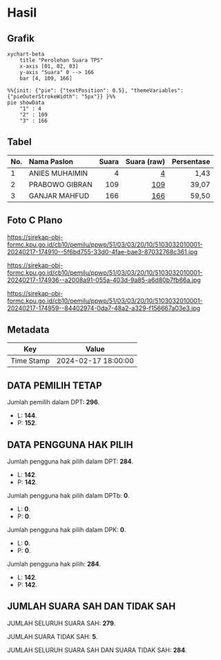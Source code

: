 # Hasil

## Grafik

```mermaid
xychart-beta
    title "Perolehan Suara TPS"
    x-axis [01, 02, 03]
    y-axis "Suara" 0 --> 166
    bar [4, 109, 166]
```

```mermaid
%%{init: {"pie": {"textPosition": 0.5}, "themeVariables": {"pieOuterStrokeWidth": "5px"}} }%%
pie showData
    "1" : 4
    "2" : 109
    "3" : 166
```

## Tabel

| No. | Nama Paslon    | Suara | Suara (raw) | Persentase |
|:--- |:-------------- | -----:| -----------:| ----------:|
| 1   | ANIES MUHAIMIN | 4     | [4][p-1]    | 1,43       |
| 2   | PRABOWO GIBRAN | 109   | [109][p-2]  | 39,07      |
| 3   | GANJAR MAHFUD  | 166   | [166][p-3]  | 59,50      |


[p-1]: https://github.com/gigit-pemilu/pemilu-2024-51-bali/blob/main/pilpres/hitung-suara/sub/51-bali/sub/03-badung/sub/03-abiansemal/sub/2010-taman/sub/001-tps/sub/paslon-1.txt
[p-2]: https://github.com/gigit-pemilu/pemilu-2024-51-bali/blob/main/pilpres/hitung-suara/sub/51-bali/sub/03-badung/sub/03-abiansemal/sub/2010-taman/sub/001-tps/sub/paslon-2.txt
[p-3]: https://github.com/gigit-pemilu/pemilu-2024-51-bali/blob/main/pilpres/hitung-suara/sub/51-bali/sub/03-badung/sub/03-abiansemal/sub/2010-taman/sub/001-tps/sub/paslon-3.txt

## Foto C Plano

https://sirekap-obj-formc.kpu.go.id/cb10/pemilu/ppwp/51/03/03/20/10/5103032010001-20240217-174910--5f6bd755-33d0-4fae-bae3-87032768c361.jpg

https://sirekap-obj-formc.kpu.go.id/cb10/pemilu/ppwp/51/03/03/20/10/5103032010001-20240217-174936--a2008a91-055a-403d-9a85-a6d80b7fb66a.jpg

https://sirekap-obj-formc.kpu.go.id/cb10/pemilu/ppwp/51/03/03/20/10/5103032010001-20240217-174959--84402974-0da7-48a2-a329-f156667a03e3.jpg


## Metadata

| Key        | Value               |
| ---------- | ------------------- |
| Time Stamp | 2024-02-17 18:00:00 |


## DATA PEMILIH TETAP

Jumlah pemilih dalam DPT: **296**.
 * L: **144**.
 * P: **152**.

## DATA PENGGUNA HAK PILIH

Jumlah pengguna hak pilih dalam DPT: **284**.
 * L: **142**.
 * P: **142**.

Jumlah pengguna hak pilih dalam DPTb: **0**.
 * L: **0**.
 * P: **0**.

Jumlah pengguna hak pilih dalam DPK: **0**.
 * L: **0**.
 * P: **0**.

Jumlah pengguna hak pilih: **284**.
 * L: **142**.
 * P: **142**.

## JUMLAH SUARA SAH DAN TIDAK SAH

JUMLAH SELURUH SUARA SAH: **279**.

JUMLAH SUARA TIDAK SAH: **5**.

JUMLAH SELURUH SUARA SAH DAN SUARA TIDAK SAH: **284**.


